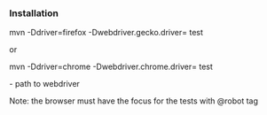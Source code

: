 ### Installation

mvn -Ddriver=firefox -Dwebdriver.gecko.driver=<path> test

or

mvn -Ddriver=chrome -Dwebdriver.chrome.driver=<path> test 

<path> - path to webdriver

Note: the browser must have the focus for the tests with @robot tag